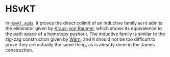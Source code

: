 # HSvKT

In [`HSvKT.agda`](/HSvKT.agda), it proves the direct colimit of an inductive family `Word` admits the eliminator given by [Kraus-von Raumer](https://arxiv.org/abs/1901.06022), which shows its equivalence to the path space of a homotopy pushout. The inductive family is similar to the zig-zag construction given by [Wärn](https://arxiv.org/abs/2402.12339), and it should not be too difficult to prove they are actually the same thing, as is already done in the James construction.
